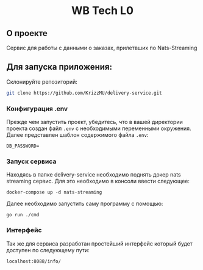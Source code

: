 <h1 align="center">
WB Tech L0
</h1>

## О проекте

Сервис для работы с данными о заказах, прилетвших по Nats-Streaming

## Для запуска приложения:

Склонируйте репозиторий:
   
   ``` bash
   git clone https://github.com/KrizzMU/delivery-service.git
   ```
### Конфигурация .env

Прежде чем запустить проект, убедитесь, что в вашей директории проекта создан файл `.env` с необходимыми переменными окружения. Далее представлен шаблон содержимого файла `.env`:

```plaintext
DB_PASSWORD=
```

### Запуск сервиса
Находясь в папке delivery-service необходимо поднять докер nats streaming сервис. Для это необходимо в консоли ввести следующее:

```
docker-compose up -d nats-streaming
```

Далее необходимо запустить саму программу с помощью:
```
go run ./cmd
```

### Интерфейс
Так же для сервиса разработан простейший интерфейс который будет доступен по следующему пути:
```
localhost:8088/info/
```



